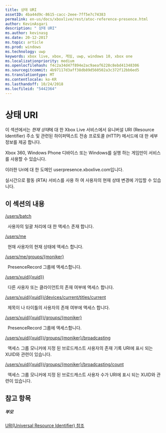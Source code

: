 ```yaml
---
title: 상태 URI
assetID: 4ba44d9c-8615-cacc-2eee-7ff5e7c74383
permalink: en-us/docs/xboxlive/rest/atoc-reference-presence.html
author: KevinAsgari
description: " 상태 URI"
ms.author: kevinasg
ms.date: 20-12-2017
ms.topic: article
ms.prod: windows
ms.technology: uwp
keywords: xbox live, xbox, 게임, uwp, windows 10, xbox one
ms.localizationpriority: medium
ms.openlocfilehash: f4c2a34d47f894e2ac9aeaf6228c8ebd41348306
ms.sourcegitcommit: 4b97117d3aff38db89d560502a3c372f12bb6ed5
ms.translationtype: MT
ms.contentlocale: ko-KR
ms.lasthandoff: 10/24/2018
ms.locfileid: "5442364"
---
```

# <a name="presence-uris"></a>상태 URI
 
이 섹션에서는 *현재 상태*에 대 한 Xbox Live 서비스에서 유니버설 URI (Resource Identifier) 주소 및 관련된 하이퍼텍스트 전송 프로토콜 (HTTP) 메서드에 대 한 세부 정보를 제공 합니다.
 
Xbox 360, Windows Phone 디바이스 또는 Windows를 실행 하는 게임만이 서비스를 사용할 수 있습니다.
 
이러한 Uri에 대 한 도메인 userpresence.xboxlive.com입니다.
 
실시간으로 활동 (RTA) 서비스를 사용 하 여 사용자의 현재 상태 변경에 가입할 수 있습니다.
 
<a id="ID4ERB"></a>

 
## <a name="in-this-section"></a>이 섹션의 내용

[/users/batch](uri-usersbatch.md)

&nbsp;&nbsp;사용자의 일괄 처리에 대 한 액세스 존재 합니다.

[/users/me](uri-usersme.md)

&nbsp;&nbsp;현재 사용자의 현재 상태에 액세스 합니다.

[/users/me/groups/{moniker}](uri-usersmegroupsmoniker.md)

&nbsp;&nbsp;PresenceRecord 그룹에 액세스합니다.

[/users/xuid({xuid})](uri-usersxuid.md)

&nbsp;&nbsp;다른 사용자 또는 클라이언트의 존재 여부에 액세스 합니다.

[/users/xuid({xuid})/devices/current/titles/current](uri-usersxuiddevicescurrenttitlescurrent.md)

&nbsp;&nbsp;제목이 나 타이틀의 사용자의 존재 여부에 액세스 합니다.

[/users/xuid({xuid})/groups/{moniker}](uri-usersxuidgroupsmoniker.md)

&nbsp;&nbsp;PresenceRecord 그룹에 액세스합니다.

[/users/xuid({xuid})/groups/{moniker}/broadcasting](uri-usersxuidgroupsmonikerbroadcasting.md)

&nbsp;&nbsp;액세스 그룹 모니커에 지정 된 브로드캐스트 사용자의 존재 기록 URI에 표시 되는 XUID와 관련이 있습니다.

[/users/xuid({xuid})/groups/{moniker}/broadcasting/count](uri-usersxuidgroupsmonikerbroadcastingcount.md)

&nbsp;&nbsp;액세스 그룹 모니커에 지정 된 브로드캐스트 사용자 수가 URI에 표시 되는 XUID와 관련이 있습니다.
 
<a id="ID4EMC"></a>

 
## <a name="see-also"></a>참고 항목
 
<a id="ID4EOC"></a>

 
##### <a name="parent"></a>부모 

[URI(Universal Resource Identifier) 참조](../atoc-xboxlivews-reference-uris.md)

   